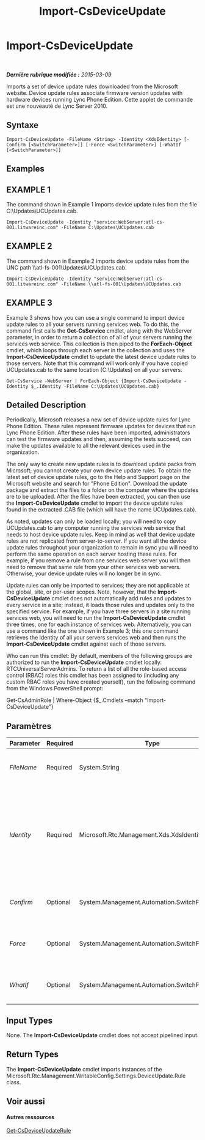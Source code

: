 ﻿---
title: Import-CsDeviceUpdate
TOCTitle: Import-CsDeviceUpdate
ms:assetid: cc2e5fab-d978-4e7e-8fc6-d12a0172c07c
ms:mtpsurl: https://technet.microsoft.com/fr-fr/library/Gg398861(v=OCS.15)
ms:contentKeyID: 49298882
ms.date: 05/20/2016
mtps_version: v=OCS.15
ms.translationtype: HT
---

# Import-CsDeviceUpdate

 

_**Dernière rubrique modifiée :** 2015-03-09_

Imports a set of device update rules downloaded from the Microsoft website. Device update rules associate firmware version updates with hardware devices running Lync Phone Edition. Cette applet de commande est une nouveauté de Lync Server 2010.

## Syntaxe

    Import-CsDeviceUpdate -FileName <String> -Identity <XdsIdentity> [-Confirm [<SwitchParameter>]] [-Force <SwitchParameter>] [-WhatIf [<SwitchParameter>]]

## Examples

## EXAMPLE 1

The command shown in Example 1 imports device update rules from the file C:\\Updates\\UCUpdates.cab.

    Import-CsDeviceUpdate -Identity "service:WebServer:atl-cs-001.litwareinc.com" -FileName C:\Updates\UCUpdates.cab

## EXAMPLE 2

The command shown in Example 2 imports device update rules from the UNC path \\\\atl-fs-001\\Updates\\UCUpdates.cab.

    Import-CsDeviceUpdate -Identity "service:WebServer:atl-cs-001.litwareinc.com" -FileName \\atl-fs-001\Updates\UCUpdates.cab

## EXAMPLE 3

Example 3 shows how you can use a single command to import device update rules to all your servers running services web. To do this, the command first calls the **Get-CsService** cmdlet, along with the WebServer parameter, in order to return a collection of all of your servers running the services web service. This collection is then piped to the **ForEach-Object** cmdlet, which loops through each server in the collection and uses the **Import-CsDeviceUpdate** cmdlet to update the latest device update rules to those servers. Note that this command will work only if you have copied UCUpdates.cab to the same location (C:\\Updates) on all your servers.

    Get-CsService -WebServer | ForEach-Object {Import-CsDeviceUpdate -Identity $_.Identity -FileName C:\Updates\UCUpdates.cab}

## Detailed Description

Periodically, Microsoft releases a new set of device update rules for Lync Phone Edition. These rules represent firmware updates for devices that run Lync Phone Edition. After these rules have been imported, administrators can test the firmware updates and then, assuming the tests succeed, can make the updates available to all the relevant devices used in the organization.

The only way to create new update rules is to download update packs from Microsoft; you cannot create your own device update rules. To obtain the latest set of device update rules, go to the Help and Support page on the Microsoft website and search for "Phone Edition". Download the update package and extract the files to a folder on the computer where the updates are to be uploaded. After the files have been extracted, you can then use the **Import-CsDeviceUpdate** cmdlet to import the device update rules found in the extracted .CAB file (which will have the name UCUpdates.cab).

As noted, updates can only be loaded locally; you will need to copy UCUpdates.cab to any computer running the services web service that needs to host device update rules. Keep in mind as well that device update rules are not replicated from server-to-server. If you want all the device update rules throughout your organization to remain in sync you will need to perform the same operation on each server hosting these rules. For example, if you remove a rule from one services web server you will then need to remove that same rule from your other services web servers. Otherwise, your device update rules will no longer be in sync.

Update rules can only be imported to services; they are not applicable at the global, site, or per-user scopes. Note, however, that the **Import-CsDeviceUpdate** cmdlet does not automatically add rules and updates to every service in a site; instead, it loads those rules and updates only to the specified service. For example, if you have three servers in a site running services web, you will need to run the **Import-CsDeviceUpdate** cmdlet three times, one for each instance of services web. Alternatively, you can use a command like the one shown in Example 3; this one command retrieves the Identity of all your servers services web and then runs the **Import-CsDeviceUpdate** cmdlet against each of those servers.

Who can run this cmdlet: By default, members of the following groups are authorized to run the **Import-CsDeviceUpdate** cmdlet locally: RTCUniversalServerAdmins. To return a list of all the role-based access control (RBAC) roles this cmdlet has been assigned to (including any custom RBAC roles you have created yourself), run the following command from the Windows PowerShell prompt:

Get-CsAdminRole | Where-Object {$\_.Cmdlets –match "Import-CsDeviceUpdate"}

## Paramètres


<table>
<colgroup>
<col style="width: 25%" />
<col style="width: 25%" />
<col style="width: 25%" />
<col style="width: 25%" />
</colgroup>
<thead>
<tr class="header">
<th>Parameter</th>
<th>Required</th>
<th>Type</th>
<th>Description</th>
</tr>
</thead>
<tbody>
<tr class="odd">
<td><p><em>FileName</em></p></td>
<td><p>Required</p></td>
<td><p>System.String</p></td>
<td><p>Path to the update file (for example, C:\Updates\UCUpdates.cab).</p></td>
</tr>
<tr class="even">
<td><p><em>Identity</em></p></td>
<td><p>Required</p></td>
<td><p>Microsoft.Rtc.Management.Xds.XdsIdentity</p></td>
<td><p>Indicates the service instance where the new update rules will be applied. For example: -Identity &quot;service:WebServer:atl-cs-001.litwareinc.com&quot;.</p>
<p>The Identity should be the fully qualified domain name of the Front End pool where the Web server is installed.</p></td>
</tr>
<tr class="odd">
<td><p><em>Confirm</em></p></td>
<td><p>Optional</p></td>
<td><p>System.Management.Automation.SwitchParameter</p></td>
<td><p>Vous demande confirmation avant d’exécuter la commande.</p></td>
</tr>
<tr class="even">
<td><p><em>Force</em></p></td>
<td><p>Optional</p></td>
<td><p>System.Management.Automation.SwitchParameter</p></td>
<td><p>Suppresses the display of any non-fatal error message that might occur when running the command.</p></td>
</tr>
<tr class="odd">
<td><p><em>WhatIf</em></p></td>
<td><p>Optional</p></td>
<td><p>System.Management.Automation.SwitchParameter</p></td>
<td><p>Décrit ce qui se passe si vous exécutez la commande sans l’exécuter réellement.</p></td>
</tr>
</tbody>
</table>


## Input Types

None. The **Import-CsDeviceUpdate** cmdlet does not accept pipelined input.

## Return Types

The **Import-CsDeviceUpdate** cmdlet imports instances of the Microsoft.Rtc.Management.WritableConfig.Settings.DeviceUpdate.Rule class.

## Voir aussi

#### Autres ressources

[Get-CsDeviceUpdateRule](get-csdeviceupdaterule.md)

